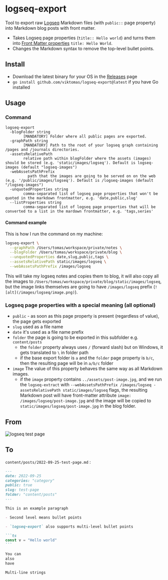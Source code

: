 # logseq-export

Tool to export raw [Logseq](https://github.com/logseq/logseq) Markdown files (with `public::` page property) into Markdown blog posts with front matter.

- Takes Logseq page properties (`title:: Hello world`) and turns them into [Front Matter properties](https://gohugo.io/content-management/front-matter/) `title: Hello World`.
- Changes the Markdown syntax to remove the top-level bullet points.

## Install

- Download the latest binary for your OS in the [Releases](https://github.com/viktomas/logseq-export/releases) page
- `go install github.com/viktomas/logseq-export@latest` if you have Go installed

## Usage

### Command

```
logseq-export
  -blogFolder string
        [MANDATORY] Folder where all public pages are exported.
  -graphPath string
        [MANDATORY] Path to the root of your logseq graph containing /pages and /journals directories.
  -assetsRelativePath
        relative path within blogFolder where the assets (images) should be stored (e.g. 'static/images/logseq'). Default is logseq-images (default "logseq-images")
  -webAssetsPathPrefix
    	  path that the images are going to be served on on the web (e.g. '/public/images/logseq'). Default is /logseq-images (default "/logseq-images")
  -unquotedProperties string
        comma-separated list of logseq page properties that won't be quoted in the markdown frontmatter, e.g. 'date,public,slug'
  --listProperties string
        comma-separated list of logseq page properties that will be converted to a list in the mardown frontmatter, e.g. 'tags,series'
```

#### Command example

This is how I run the command on my machine:

```sh
logseq-export \
  --graphPath /Users/tomas/workspace/private/notes \
  --blogFolder /Users/tomas/workspace/private/blog \
  --unquotedProperties date,slug,public,tags \
  --assetsRelativePath static/images/logseq \
  --webAssetsPathPrefix /images/logseq
```

This will take my logseq notes and copies them to blog, it will also copy all the images to `/Users/tomas/workspace/private/blog/static/images/logseq`, but the image links themselves are going to have `/images/logseq` prefix (`![alt](/images/logseq/image.png)`).

### Logseq page properties with a special meaning (all optional)

- `public` - as soon as this page property is present (regardless of value), the page gets exported
- `slug` used as a file name
- `date` it's used as a file name prefix
- `folder` the page is going to be exported in this subfolder e.g. `content/posts`
  - the `folder` property always uses `/` (forward slash) but on Windows, it gets translated to `\` in folder path
  - if the base export folder is `a` and the `folder` page property is `b/c`, then the resulting page will be in `a/b/c` folder
- `image` The value of this property behaves the same way as all Markdown images.
  - if the `image` property contains `../assets/post-image.jpg`, and we run the `logseq-extract` with `--webAssetsPathPrefix /images/logseq -assetsRelativePath static/images/logseq` flags, the resulting Markdown post will have front-matter attribute `image: /images/logseq/post-image.jpg` and the image will be copied to `static/images/logseq/post-image.jpg` in the blog folder.

## From

![logseq test page](./docs/assets/logseq-teset-page.png)

## To

`content/posts/2022-09-25-test-page.md` :

~~~md
---
date: 2022-09-25
categories: "category"
public: true
slug: test-page
folder: "content/posts"
---

This is an example paragraph

- Second level means bullet points

- `logseq-export` also supports multi-level bullet points

```ts
const v = "Hello world"
```

You can
also
have

Multi-line strings
~~~
